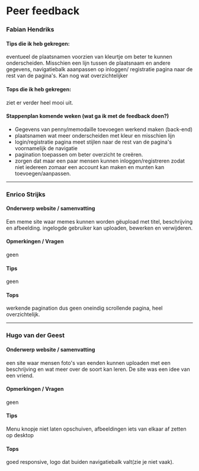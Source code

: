 # Peer feedback

### Fabian Hendriks

#### Tips die ik heb gekregen:
eventueel de plaatsnamen voorzien van kleurtje om beter te kunnen onderscheiden. Misschien een lijn tussen de plaatsnaam en andere gegevens, 
navigatiebalk aaanpassen op inloggen/ registratie pagina naar de rest van de pagina's. Kan nog wat overzichtelijker
#### Tops die ik heb gekregen:
ziet er verder heel mooi uit.
#### Stappenplan komende weken (wat ga ik met de feedback doen?)
<ul>
<li>Gegevens van penny/memodaille toevoegen werkend maken (back-end)</li>
<li>plaatsnamen wat meer onderscheiden met kleur en misschien lijn</li>
<li>login/registratie pagina meet stijlen naar de rest van de pagina's voornamelijk de navigatie</li>
<li>pagination toepassen om beter overzicht te creëren.</li>
<li>zorgen dat maar een paar mensen kunnen inloggen/registreren zodat niet iedereen zomaar een account kan maken en munten kan toevoegen/aanpassen.</li>
</ul>

--- 

### Enrico Strijks
#### Onderwerp website / samenvatting
Een meme site waar memes kunnen worden gëupload met titel, beschrijving en afbeelding.
ingelogde gebruiker kan uploaden, bewerken en verwijderen.
#### Opmerkingen / Vragen
geen 
#### Tips
geen
#### Tops
werkende pagination dus geen oneindig scrollende pagina, heel overzichtelijk.

---

### Hugo van der Geest
#### Onderwerp website / samenvatting
een site waar mensen foto's van eenden kunnen uploaden met een beschrijving en wat meer over de soort kan leren. De site was een idee van een vriend.
#### Opmerkingen / Vragen
geen
#### Tips
Menu knopje niet laten opschuiven, afbeeldingen iets van elkaar af zetten op desktop 
#### Tops
goed responsive, logo dat buiden navigatiebalk valt(zie je niet vaak).

